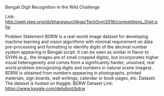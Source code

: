 Bengali Digit Recognition in the Wild Challenge

Link: http://ewh.ieee.org/sb/kharagpur/iitkgp/TechSym2016/competitions_Digit.php

Problem Statement
BDRW is a real-world image dataset for developing machine learning and vision algorithms with minimal requirement on data pre-processing and formatting to identify digits of the decimal number system appearing in Bengali script. It can be seen as similar in flavor to SVHN (e.g., the images are of small cropped digits), but incorporates higher visual heterogeneity and comes from a significantly harder, unsolved, real world problem (recognizing digits and numbers in natural scene images). BDRW is obtained from numbers appearing in photographs, printed materials, sign boards, wall writings, calendar or book pages, etc.
Dataset:
The dataset is hosted on Kaggle: BDRW Dataset
Link: https://www.kaggle.com/debdoot/bdrw

